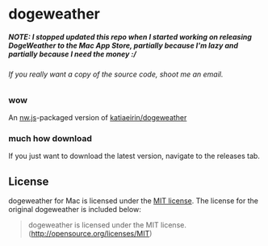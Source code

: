 # dogeweather

##### NOTE: I stopped updated this repo when I started working on releasing DogeWeather to the Mac App Store, partially because I'm lazy and partially because I need the money :/

###### If you really want a copy of the source code, shoot me an email.

### wow
An [nw.js](https://github.com/nwjs/nw.js)-packaged version of [katiaeirin/dogeweather](https://github.com/katiaeirin/dogeweather)

### much how download
If you just want to download the latest version, navigate to the releases tab.

## License
dogeweather for Mac is licensed under the [MIT license](http://opensource.org/licenses/MIT). The license for the original dogeweather is included below:

> dogeweather is licensed under the MIT license. (http://opensource.org/licenses/MIT)
